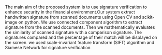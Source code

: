  The main aim of the proposed system is to use signature verification to enhance security in the financial environment.Our system extract handwritten signature from scanned documents using Open CV and scikit-image on python. We use connected component algorithm to extract signature from the scanned documents. Then we mathematically evaluates the similarity of scanned signature with a comparison signature. The signatures compared and the percentage of their match will be displayed on the screen. we used scale-invariant feature transform (SIFT) algorithm and Siamese Network for signature verification
